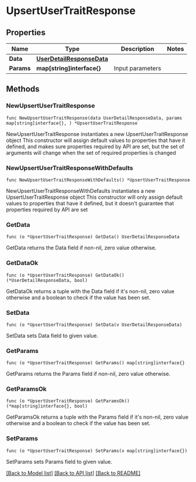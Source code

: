 # UpsertUserTraitResponse

## Properties

Name | Type | Description | Notes
------------ | ------------- | ------------- | -------------
**Data** | [**UserDetailResponseData**](UserDetailResponseData.md) |  | 
**Params** | **map[string]interface{}** | Input parameters | 

## Methods

### NewUpsertUserTraitResponse

`func NewUpsertUserTraitResponse(data UserDetailResponseData, params map[string]interface{}, ) *UpsertUserTraitResponse`

NewUpsertUserTraitResponse instantiates a new UpsertUserTraitResponse object
This constructor will assign default values to properties that have it defined,
and makes sure properties required by API are set, but the set of arguments
will change when the set of required properties is changed

### NewUpsertUserTraitResponseWithDefaults

`func NewUpsertUserTraitResponseWithDefaults() *UpsertUserTraitResponse`

NewUpsertUserTraitResponseWithDefaults instantiates a new UpsertUserTraitResponse object
This constructor will only assign default values to properties that have it defined,
but it doesn't guarantee that properties required by API are set

### GetData

`func (o *UpsertUserTraitResponse) GetData() UserDetailResponseData`

GetData returns the Data field if non-nil, zero value otherwise.

### GetDataOk

`func (o *UpsertUserTraitResponse) GetDataOk() (*UserDetailResponseData, bool)`

GetDataOk returns a tuple with the Data field if it's non-nil, zero value otherwise
and a boolean to check if the value has been set.

### SetData

`func (o *UpsertUserTraitResponse) SetData(v UserDetailResponseData)`

SetData sets Data field to given value.


### GetParams

`func (o *UpsertUserTraitResponse) GetParams() map[string]interface{}`

GetParams returns the Params field if non-nil, zero value otherwise.

### GetParamsOk

`func (o *UpsertUserTraitResponse) GetParamsOk() (*map[string]interface{}, bool)`

GetParamsOk returns a tuple with the Params field if it's non-nil, zero value otherwise
and a boolean to check if the value has been set.

### SetParams

`func (o *UpsertUserTraitResponse) SetParams(v map[string]interface{})`

SetParams sets Params field to given value.



[[Back to Model list]](../README.md#documentation-for-models) [[Back to API list]](../README.md#documentation-for-api-endpoints) [[Back to README]](../README.md)


